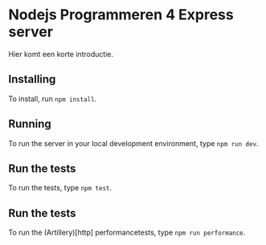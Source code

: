 # Nodejs Programmeren 4 Express server

Hier komt een korte introductie.

## Installing

To install, run `npm install`.

## Running

To run the server in your local development environment, type `npm run dev`.

## Run the tests

To run the tests, type `npm test`.

## Run the tests

To run the (Artillery)[http] performancetests, type `npm run performance`.


